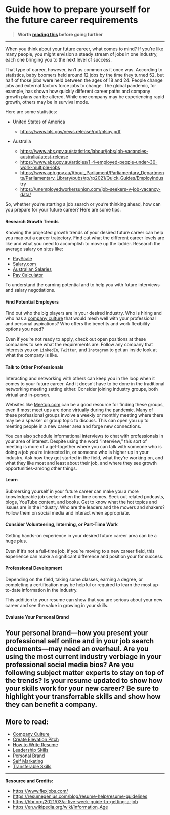 # Guide how to prepare yourself for the future career requirements

>**Worth [reading this](tips.md) before going further**
---

When you think about your future career, what comes to mind? If you’re like many people, you might envision a steady stream of jobs in one industry, each one bringing you to the next level of success.

That type of career, however, isn’t as common as it once was. According to statistics, baby boomers held around 12 jobs by the time they turned 52, but half of those jobs were held between the ages of 18 and 24. People change jobs and external factors force jobs to change. The global pandemic, for example, has shown how quickly different career paths and company growth plans can be altered. While one company may be experiencing rapid growth, others may be in survival mode.

Here are some statistics:

- United States of America
  - https://www.bls.gov/news.release/pdf/nlsoy.pdf

- Australia
  - https://www.abs.gov.au/statistics/labour/jobs/job-vacancies-australia/latest-release
  - https://www.abs.gov.au/articles/1-4-employed-people-under-30-work-multiple-jobs
  - https://www.aph.gov.au/About_Parliament/Parliamentary_Departments/Parliamentary_Library/pubs/rp/rp2021/Quick_Guides/EmployIndustry
  - https://unemployedworkersunion.com/job-seekers-v-job-vacancy-data/

So, whether you’re starting a job search or you’re thinking ahead, how can you prepare for your future career? Here are some tips.

#### Research Growth Trends
Knowing the projected growth trends of your desired future career can help you map out a career trajectory. Find out what the different career levels are like and what you need to accomplish to move up the ladder. Research the average salary on sites like:
- [PayScale](https://www.payscale.com/research/AU/Country=Australia/Salary)
- [Salary.com](https://www.salary.com/) 
- [Australian Salaries](https://www.australiansalaries.com.au/)
- [Pay Calculator](https://paycalculator.com.au/)
  
To understand the earning potential and to help you with future interviews and salary negotiations.

#### Find Potential Employers
Find out who the big players are in your desired industry. Who is hiring and who has a [company culture](./company-culture.md) that would mesh well with your professional and personal aspirations? Who offers the benefits and work flexibility options you need?

Even if you’re not ready to apply, check out open positions at these companies to see what the requirements are. Follow any company that interests you on `LinkedIn`, `Twitter`, and `Instagram` to get an inside look at what the company is like.

#### Talk to Other Professionals
Interacting and networking with others can keep you in the loop when it comes to your future career. And it doesn’t have to be done in the traditional networking meeting setting either. Consider joining industry groups, both virtual and in-person.

Websites like [Meetup.com](https://www.meetup.com/) can be a good resource for finding these groups, even if most meet ups are done virtually during the pandemic. Many of these professional groups involve a weekly or monthly meeting where there may be a speaker or group topic to discuss. This can open you up to meeting people in a new career area and forge new connections.

You can also schedule informational interviews to chat with professionals in your area of interest. Despite using the word “interview,” this sort of meeting is more of a get-together where you can talk with someone who is doing a job you’re interested in, or someone who is higher up in your industry. Ask how they got started in the field, what they’re working on, and what they like most and least about their job, and where they see growth opportunities–among other things.

#### Learn
Submersing yourself in your future career can make you a more knowledgeable job seeker when the time comes. Seek out related podcasts, blogs, YouTube content, and books. Get to know what the hot topics and issues are in the industry. Who are the leaders and the movers and shakers? Follow them on social media and interact when appropriate.

#### Consider Volunteering, Interning, or Part-Time Work
Getting hands-on experience in your desired future career area can be a huge plus. 

Even if it’s not a full-time job, if you’re moving to a new career field, this experience can make a significant difference and position your for success.

#### Professional Development
Depending on the field, taking some classes, earning a degree, or completing a certification may be helpful or required to learn the most up-to-date information in the industry.

This addition to your resume can show that you are serious about your new career and see the value in growing in your skills.

#### Evaluate Your Personal Brand
Your personal brand—how you present your professional self online and in your job search documents—may need an overhaul. Are you using the most current industry verbiage in your professional social media bios? Are you following subject matter experts to stay on top of the trends? Is your resume updated to show how your skills work for your new career? Be sure to highlight your transferrable skills and show how they can benefit a company.
---
## More to read:
- [Company Culture](./company-culture.md)
- [Create Elevation Pitch](./create-elevator-pitch.md)
- [How to Write Resume](./how-to-write-resume)
- [Leadership Skills](./leadership-skills.md)
- [Personal Brand](./personal-brand.md)
- [Self Marketing](./self-marketing.md)
- [Transferable Skills](transferable-skills.md)



---
**Resource and Credits:**
- https://www.flexjobs.com/
- https://resumegenius.com/blog/resume-help/resume-guidelines
- https://hbr.org/2021/03/a-five-week-guide-to-getting-a-job
- https://en.wikipedia.org/wiki/Information_Age